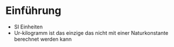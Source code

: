 # Einführung
- SI Einheiten
- Ur-kilogramm ist das einzige das nicht mit einer Naturkonstante berechnet werden kann
